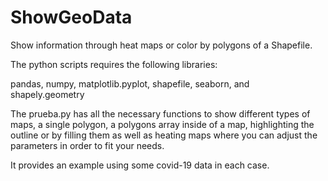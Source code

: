 # ShowGeoData
Show information through heat maps or color by polygons of a Shapefile.

The python scripts requires the following libraries:

pandas, numpy, matplotlib.pyplot, shapefile, seaborn, and shapely.geometry

The prueba.py has all the necessary functions to show different types of maps, a single polygon, a polygons array inside of a map, highlighting the outline or by filling them as well as heating maps where you can adjust the parameters in order to fit your needs.

It provides an example using some covid-19 data in each case.
